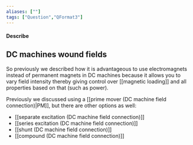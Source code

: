 ```yaml
---
aliases: [""]
tags: ["Question","QFormat3"]
---
```


#### Describe
## DC machines wound fields
So previously we described how it is advantageous to use electromagnets instead of permanent magnets in DC machines because it allows you to vary field intensity thereby giving control over [[magnetic loading]] and all properties based on that (such as power).

Previously we discussed using a [[prime mover (DC machine field connection)|PM]], but there are other options as well:
- [[separate excitation (DC machine field connection)]]
- [[series excitation (DC machine field connection)]]
- [[shunt (DC machine field connection)]]
- [[compound (DC machine field connection)]]
